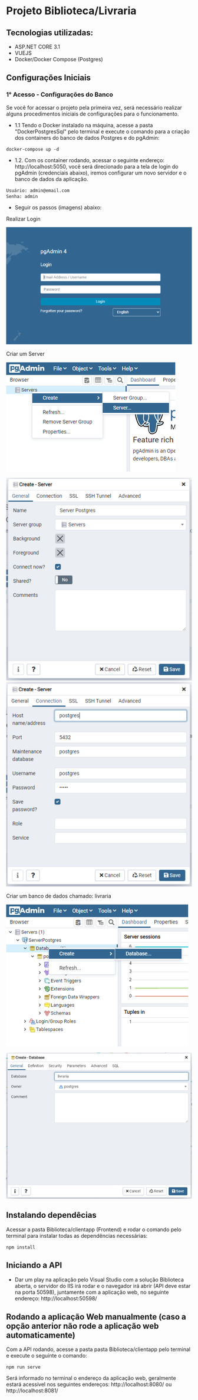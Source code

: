 ﻿# Projeto Biblioteca/Livraria

## Tecnologias utilizadas:
- ASP.NET CORE 3.1
- VUEJS
- Docker/Docker Compose (Postgres)

## Configurações Iniciais
### 1° Acesso - Configurações do Banco
Se você for acessar o projeto pela primeira vez, será necessário realizar alguns procedimentos iniciais de configurações para o funcionamento.
- 1.1 Tendo o Docker instalado na máquina, acesse a pasta "DockerPostgresSql" pelo terminal e execute o comando para a criação dos containers do banco de dados Postgres e do pgAdmin:
```
docker-compose up -d
```

- 1.2. Com os container rodando, acessar o seguinte endereço: http://localhost:5050, você será direcionado para a tela de login do pgAdmin (credenciais abaixo), iremos configurar um novo servidor e o banco de dados da aplicação.
```
Usuário: admin@email.com
Senha: admin
```

- Seguir os passos (imagens) abaixo:

Realizar Login

![Screenshot](https://github.com/renancs93/Biblioteca/blob/master/DockerPostgreSql/imagens/Captura_login.PNG)

Criar um Server

![Screenshot](https://github.com/renancs93/Biblioteca/blob/master/DockerPostgreSql/imagens/Captura00.PNG)

![Screenshot](https://github.com/renancs93/Biblioteca/blob/master/DockerPostgreSql/imagens/Captura01.PNG)
![Screenshot](https://github.com/renancs93/Biblioteca/blob/master/DockerPostgreSql/imagens/Captura02.PNG)

Criar um banco de dados chamado: livraria

![Screenshot](https://github.com/renancs93/Biblioteca/blob/master/DockerPostgreSql/imagens/Captura03.PNG)

![Screenshot](https://github.com/renancs93/Biblioteca/blob/master/DockerPostgreSql/imagens/Captura04.PNG)

## Instalando dependêcias
Acessar a pasta Biblioteca/clientapp (Frontend) e rodar o comando pelo terminal para instalar todas as dependências necessárias:
```
npm install
```

## Iniciando a API
- Dar um play na aplicação pelo Visual Studio com a solução Biblioteca aberta, o servidor do IIS irá rodar e o navegador irá abrir (API deve estar na porta 50598), juntamente com a aplicação web, no seguinte endereço: http://localhost:50598/

## Rodando a aplicação Web manualmente (caso a opção anterior não rode a aplicação web automaticamente)
Com a API rodando, acesse a pasta pasta Biblioteca/clientapp pelo terminal e execute o seguinte o comando:
```
npm run serve
```

Será informado no terminal o endereço da aplicação web, geralmente estará acessível nos seguintes endereços: http://localhost:8080/ ou http://localhost:8081/